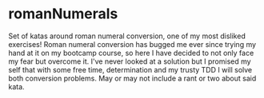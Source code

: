 # romanNumerals

Set of katas around roman numeral conversion, one of my most disliked exercises! Roman numeral conversion has bugged me ever since trying my hand at it on my bootcamp course, so here I have decided to not only face my fear but overcome it. I've never looked at a solution but I promised my self that with some free time, determination and my trusty TDD I will solve both conversion problems. May or may not include a rant or two about said kata.
